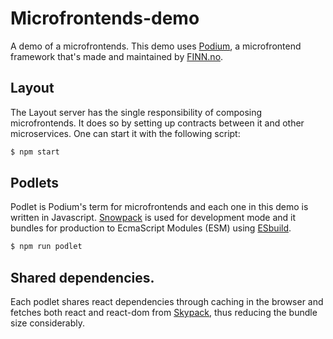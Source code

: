 # Microfrontends-demo

A demo of a microfrontends. This demo uses [Podium](https://podium-lib.io/), a microfrontend framework that's made and maintained by [FINN.no](https://github.com/finn-no).

## Layout
The Layout server has the single responsibility of composing microfrontends. It does so by setting up contracts between it and other microservices. One can start it with the following script:
```bash
$ npm start
```

## Podlets
Podlet is Podium's term for microfrontends and each one in this demo is written in Javascript. [Snowpack](https://www.snowpack.dev/) is used for development mode and it bundles for production to EcmaScript Modules (ESM) using [ESbuild](https://esbuild.github.io/).
```bash
$ npm run podlet
```

## Shared dependencies.
Each podlet shares react dependencies through caching in the browser and fetches both react and react-dom from [Skypack](https://www.skypack.dev/), thus reducing the bundle size considerably.
